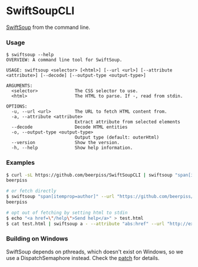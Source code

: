 # SwiftSoupCLI
[SwiftSoup](https://github.com/scinfu/SwiftSoup) from the command line.

### Usage
```
$ swiftsoup --help
OVERVIEW: A command line tool for SwiftSoup.

USAGE: swiftsoup <selector> [<html>] [--url <url>] [--attribute <attribute>] [--decode] [--output-type <output-type>]

ARGUMENTS:
  <selector>              The CSS selector to use.
  <html>                  The HTML to parse. If -, read from stdin.

OPTIONS:
  -u, --url <url>         The URL to fetch HTML content from.
  -a, --attribute <attribute>
                          Extract attribute from selected elements
  --decode                Decode HTML entities
  -o, --output-type <output-type>
                          Output type (default: outerHtml)
  --version               Show the version.
  -h, --help              Show help information.
```

### Examples
```sh
$ curl -sL https://github.com/beerpiss/SwiftSoupCLI | swiftsoup "span[itemprop=author]" --output-type text
beerpiss

# or fetch directly
$ swiftsoup "span[itemprop=author]" --url "https://github.com/beerpiss/SwiftSoupCLI" --output-type text
beerpiss

# opt out of fetching by setting html to stdin
$ echo "<a href=\"/help\">Send help</a>" > test.html
$ cat test.html | swiftsoup a - --attribute "abs:href" --url "http://example.com/"
```

### Building on Windows
SwiftSoup depends on pthreads, which doesn't exist on Windows, so we use a DispatchSemaphore instead. Check the [patch](https://github.com/beerpiss/SwiftSoupCLI/blob/trunk/Resources/windows.patch) for details.
